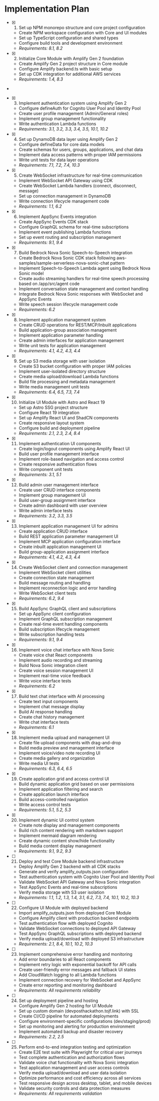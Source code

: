 # Implementation Plan

- [x] 1. Set up NPM monorepo structure and core project configuration





  - Create NPM workspace configuration with Core and UI modules
  - Set up TypeScript configuration and shared types
  - Configure build tools and development environment
  - _Requirements: 8.1, 8.2_

- [x] 2. Initialize Core Module with Amplify Gen 2 foundation






  - Create Amplify Gen 2 project structure in Core module
  - Configure Amplify backend.ts with basic setup
  - Set up CDK integration for additional AWS services
  - _Requirements: 1.4, 8.3_
-

- [x] 3. Implement authentication system using Amplify Gen 2



  - Configure defineAuth for Cognito User Pool and Identity Pool
  - Create user profile management (Admin/General roles)
  - Implement group management functionality
  - Write authentication Lambda functions
  - _Requirements: 3.1, 3.2, 3.3, 3.4, 3.5, 10.1, 10.2_

- [x] 4. Set up DynamoDB data layer using Amplify Gen 2









  - Configure defineData for core data models
  - Create schemas for users, groups, applications, and chat data
  - Implement data access patterns with proper IAM permissions
  - Write unit tests for data layer operations
  - _Requirements: 7.1, 7.2, 7.4, 10.3_

- [x] 5. Create WebSocket infrastructure for real-time communication






  - Implement WebSocket API Gateway using CDK
  - Create WebSocket Lambda handlers (connect, disconnect, message)
  - Set up connection management in DynamoDB
  - Write connection lifecycle management code
  - _Requirements: 1.1, 6.2_

- [x] 6. Implement AppSync Events integration







  - Create AppSync Events CDK stack
  - Configure GraphQL schema for real-time subscriptions
  - Implement event publishing Lambda functions
  - Set up event routing and subscription management
  - _Requirements: 9.1, 9.4_

- [x] 7. Build Bedrock Nova Sonic Speech-to-Speech integration











  - Create Bedrock Nova Sonic CDK stack following aws-samples/sample-serverless-nova-sonic-chat pattern
  - Implement Speech-to-Speech Lambda agent using Bedrock Nova Sonic model
  - Create audio streaming handlers for real-time speech processing based on /app/src/agent code
  - Implement conversation state management and context handling
  - Integrate Bedrock Nova Sonic responses with WebSocket and AppSync Events
  - Write speech session lifecycle management code
  - _Requirements: 6.2_

- [x] 8. Implement application management system




  - Create CRUD operations for REST/MCP/Inbuilt applications
  - Build application-group association management
  - Implement application parameter handling
  - Create admin interfaces for application management
  - Write unit tests for application management
  - _Requirements: 4.1, 4.2, 4.3, 4.4_

- [x] 9. Set up S3 media storage with user isolation





  - Create S3 bucket configuration with proper IAM policies
  - Implement user-isolated directory structure
  - Create media upload/download Lambda functions
  - Build file processing and metadata management
  - Write media management unit tests
  - _Requirements: 6.4, 6.5, 7.3, 7.4_

- [x] 10. Initialize UI Module with Astro and React 19






  - Set up Astro SSG project structure
  - Configure React 19 integration
  - Set up Amplify React UI and ShadCN components
  - Create responsive layout system
  - Configure build and deployment pipeline
  - _Requirements: 2.1, 2.3, 2.4, 8.4_

- [x] 11. Implement authentication UI components







  - Create login/logout components using Amplify React UI
  - Build user profile management interface
  - Implement role-based navigation and access control
  - Create responsive authentication flows
  - Write component unit tests
  - _Requirements: 3.1, 5.1_

- [x] 12. Build admin user management interface





  - Create user CRUD interface components
  - Implement group management UI
  - Build user-group assignment interface
  - Create admin dashboard with user overview
  - Write admin interface tests
  - _Requirements: 3.2, 3.3, 3.5_

- [x] 13. Implement application management UI for admins





  - Create application CRUD interface
  - Build REST application parameter management UI
  - Implement MCP application configuration interface
  - Create inbuilt application management UI
  - Build group-application assignment interface
  - _Requirements: 4.1, 4.2, 4.3, 4.4_

- [x] 14. Create WebSocket client and connection management










  - Implement WebSocket client utilities
  - Create connection state management
  - Build message routing and handling
  - Implement reconnection logic and error handling
  - Write WebSocket client tests
  - _Requirements: 6.2, 9.4_

- [x] 15. Build AppSync GraphQL client and subscriptions






  - Set up AppSync client configuration
  - Implement GraphQL subscription management
  - Create real-time event handling components
  - Build subscription lifecycle management
  - Write subscription handling tests
  - _Requirements: 9.1, 9.4_

- [x] 16. Implement voice chat interface with Nova Sonic






  - Create voice chat React components
  - Implement audio recording and streaming
  - Build Nova Sonic integration client
  - Create voice session management UI
  - Implement real-time voice feedback
  - Write voice interface tests
  - _Requirements: 6.2_

- [x] 17. Build text chat interface with AI processing





  - Create text input components
  - Implement chat message display
  - Build AI response handling
  - Create chat history management
  - Write chat interface tests
  - _Requirements: 6.1_

- [x] 18. Implement media upload and management UI




  - Create file upload components with drag-and-drop
  - Build media preview and management interface
  - Implement voice/video note recording UI
  - Create media gallery and organization
  - Write media UI tests
  - _Requirements: 6.3, 6.4, 6.5_

- [x] 19. Create application grid and access control UI





  - Build dynamic application grid based on user permissions
  - Implement application filtering and search
  - Create application launch interface
  - Build access-controlled navigation
  - Write access control tests
  - _Requirements: 5.1, 5.2, 5.3_

- [x] 20. Implement dynamic UI control system



  - Create note display and management components
  - Build rich content rendering with markdown support
  - Implement mermaid diagram rendering
  - Create dynamic content show/hide functionality
  - Build media content display management
  - _Requirements: 9.1, 9.2, 9.3_

- [ ] 21. Deploy and test Core Module backend infrastructure
  - Deploy Amplify Gen 2 backend with all CDK stacks
  - Generate and verify amplify_outputs.json configuration
  - Test authentication system with Cognito User Pool and Identity Pool
  - Validate WebSocket API Gateway and Nova Sonic integration
  - Test AppSync Events and real-time subscriptions
  - Verify media storage with S3 user isolation
  - _Requirements: 1.1, 1.2, 1.3, 1.4, 3.1, 6.2, 7.3, 7.4, 10.1, 10.2, 10.3_

- [ ] 22. Configure UI Module with deployed backend
  - Import amplify_outputs.json from deployed Core Module
  - Configure Amplify client with production backend endpoints
  - Test authentication flow with deployed Cognito
  - Validate WebSocket connections to deployed API Gateway
  - Test AppSync GraphQL subscriptions with deployed backend
  - Verify media upload/download with deployed S3 infrastructure
  - _Requirements: 2.1, 8.4, 10.1, 10.2, 10.3_

- [ ] 23. Implement comprehensive error handling and monitoring
  - Add error boundaries to all React components
  - Implement retry logic with exponential backoff for API calls
  - Create user-friendly error messages and fallback UI states
  - Add CloudWatch logging to all Lambda functions
  - Implement connection recovery for WebSocket and AppSync
  - Create error reporting and monitoring dashboard
  - _Requirements: All requirements reliability_

- [ ] 24. Set up deployment pipeline and hosting
  - Configure Amplify Gen 2 hosting for UI Module
  - Set up custom domain (devposthackathon.tojf.link) with SSL
  - Create CI/CD pipeline for automated deployments
  - Configure environment-specific configurations (dev/staging/prod)
  - Set up monitoring and alerting for production environment
  - Implement automated backup and disaster recovery
  - _Requirements: 2.2, 2.5_

- [ ] 25. Perform end-to-end integration testing and optimization
  - Create E2E test suite with Playwright for critical user journeys
  - Test complete authentication and authorization flows
  - Validate voice chat functionality with Nova Sonic integration
  - Test application management and user access controls
  - Verify media upload/download and user data isolation
  - Optimize performance and cost efficiency across all services
  - Test responsive design across desktop, tablet, and mobile devices
  - Validate security controls and data protection measures
  - _Requirements: All requirements validation_